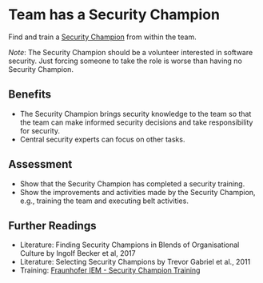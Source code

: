 # Team has a Security Champion

Find and train a [Security Champion](https://github.com/AppSecure-nrw/security-belts#security-champion) from within the team.

*Note*: The Security Champion should be a volunteer interested in software security. Just forcing someone to take the role is worse than having no Security Champion.

## Benefits

- The Security Champion brings security knowledge to the team so that the team can make informed security decisions and take responsibility for security.
- Central security experts can focus on other tasks.

## Assessment

- Show that the Security Champion has completed a security training.
- Show the improvements and activities made by the Security Champion, e.g., training the team and executing belt activities.

## Further Readings
- Literature: Finding Security Champions in Blends of Organisational Culture by Ingolf Becker et al, 2017
- Literature: Selecting Security Champions by Trevor Gabriel et al., 2011
- Training: [Fraunhofer IEM - Security Champion Training](https://www.iem.fraunhofer.de/de/academy/schulungsangebot/security-champion-training.html)
